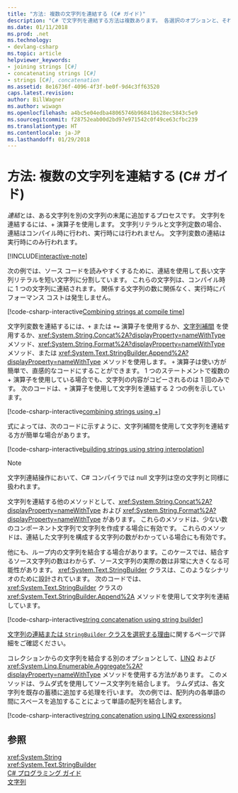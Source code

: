 ```yaml
---
title: "方法: 複数の文字列を連結する (C# ガイド)"
description: "C# で文字列を連結する方法は複数あります。 各選択のオプションと、それを選ぶ理由も示します。"
ms.date: 01/11/2018
ms.prod: .net
ms.technology:
- devlang-csharp
ms.topic: article
helpviewer_keywords:
- joining strings [C#]
- concatenating strings [C#]
- strings [C#], concatenation
ms.assetid: 8e16736f-4096-4f3f-be0f-9d4c3ff63520
caps.latest.revision: 
author: BillWagner
ms.author: wiwagn
ms.openlocfilehash: a4bc5e04edba48065746b96841b628ec5843c5e9
ms.sourcegitcommit: f28752eab00d2bd97e971542c0f49ce63cfbc239
ms.translationtype: HT
ms.contentlocale: ja-JP
ms.lasthandoff: 01/29/2018
---
```

# <a name="how-to-concatenate-multiple-strings-c-guide"></a>方法: 複数の文字列を連結する (C# ガイド)

*連結*とは、ある文字列を別の文字列の末尾に追加するプロセスです。 文字列を連結するには、+ 演算子を使用します。 文字列リテラルと文字列定数の場合、連結はコンパイル時に行われ、実行時には行われません。 文字列変数の連結は実行時にのみ行われます。

[!INCLUDE[interactive-note](~/includes/csharp-interactive-note.md)]

次の例では、ソース コードを読みやすくするために、連結を使用して長い文字列リテラルを短い文字列に分割しています。 これらの文字列は、コンパイル時に 1 つの文字列に連結されます。 関係する文字列の数に関係なく、実行時にパフォーマンス コストは発生しません。  
  
 [!code-csharp-interactive[Combining strings at compile time](../../../samples/snippets/csharp/how-to/strings/Concatenate.cs#1)]  
  

文字列変数を連結するには、`+` または `+=` 演算子を使用するか、[文字列補間](../tutorials/string-interpolation.md) を使用するか、<xref:System.String.Concat%2A?displayProperty=nameWithType> メソッド、<xref:System.String.Format%2A?displayProperty=nameWithType> メソッド、または <xref:System.Text.StringBuilder.Append%2A?displayProperty=nameWithType> メソッドを使用します。 `+` 演算子は使い方が簡単で、直感的なコードにすることができます。 1 つのステートメントで複数の + 演算子を使用している場合でも、文字列の内容がコピーされるのは 1 回のみです。 次のコードは、`+` 演算子を使用して文字列を連結する 2 つの例を示しています。

[!code-csharp-interactive[combining strings using +](../../../samples/snippets/csharp/how-to/strings/Concatenate.cs#2)]  

式によっては、次のコードに示すように、文字列補間を使用して文字列を連結する方が簡単な場合があります。
  
[!code-csharp-interactive[building strings using string interpolation](../../../samples/snippets/csharp/how-to/strings/Concatenate.cs#3)]  
  
> [!NOTE]
>  文字列連結操作において、C# コンパイラでは null 文字列は空の文字列と同様に扱われます。

文字列を連結する他のメソッドとして、<xref:System.String.Concat%2A?displayProperty=nameWithType> および <xref:System.String.Format%2A?displayProperty=nameWithType> があります。 これらのメソッドは、少ない数のコンポーネント文字列で文字列を作成する場合に有効です。 これらのメソッドは、連結した文字列を構成する文字列の数がわかっている場合にも有効です。

他にも、ループ内の文字列を結合する場合があります。このケースでは、結合するソース文字列の数はわからず、ソース文字列の実際の数は非常に大きくなる可能性があります。 <xref:System.Text.StringBuilder> クラスは、このようなシナリオのために設計されています。 次のコードでは、<xref:System.Text.StringBuilder> クラスの <xref:System.Text.StringBuilder.Append%2A> メソッドを使用して文字列を連結しています。  
  
[!code-csharp-interactive[string concatenation using string builder](../../../samples/snippets/csharp/how-to/strings/Concatenate.cs#4)]  

[文字列の連結または `StringBuilder` クラスを選択する理由](xref:System.Text.StringBuilder#StringAndSB)に関するページで詳細をご確認ください。

コレクションからの文字列を結合する別のオプションとして、[LINQ](../programming-guide/concepts/linq/index.md) および <xref:System.Linq.Enumerable.Aggregate%2A?displayProperty=nameWithType> メソッドを使用する方法があります。 このメソッドは、ラムダ式を使用してソース文字列を結合します。 ラムダ式は、各文字列を既存の蓄積に追加する処理を行います。 次の例では、配列内の各単語の間にスペースを追加することによって単語の配列を結合します。

[!code-csharp-interactive[string concatenation using LINQ expressions](../../../samples/snippets/csharp/how-to/strings/Concatenate.cs#5)]  


## <a name="see-also"></a>参照  
 <xref:System.String>  
 <xref:System.Text.StringBuilder>  
 [C# プログラミング ガイド](../programming-guide/index.md)  
 [文字列](../programming-guide/strings/index.md)
